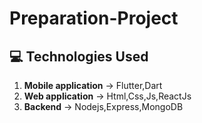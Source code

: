 # Preparation-Project


## :computer: Technologies Used

1.  **Mobile application** -> Flutter,Dart
2.  **Web application** -> Html,Css,Js,ReactJs
3.  **Backend** -> Nodejs,Express,MongoDB 
